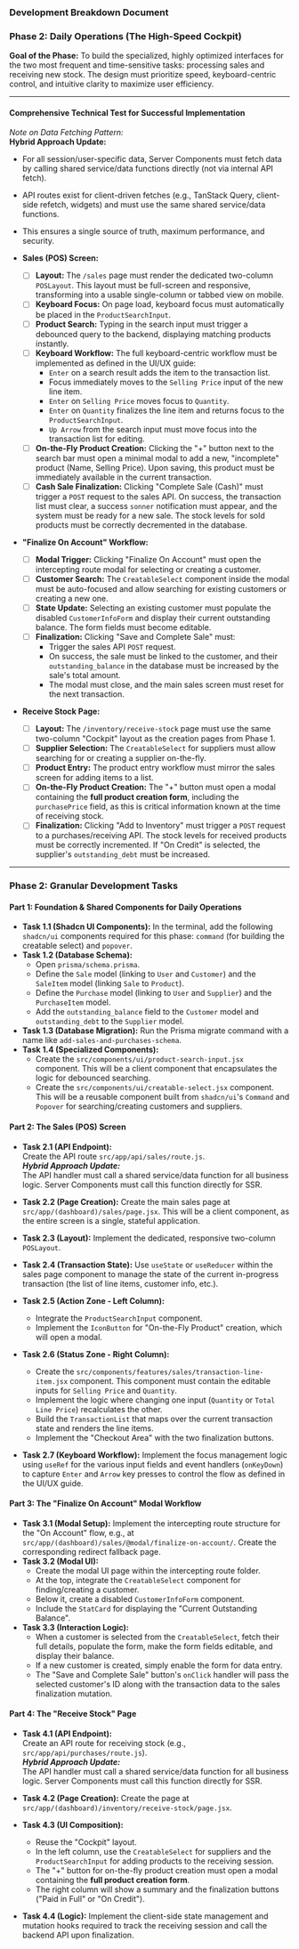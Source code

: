 ### **Development Breakdown Document**

### **Phase 2: Daily Operations (The High-Speed Cockpit)**

**Goal of the Phase:** To build the specialized, highly optimized interfaces for the two most frequent and time-sensitive tasks: processing sales and receiving new stock. The design must prioritize speed, keyboard-centric control, and intuitive clarity to maximize user efficiency.

---

#### **Comprehensive Technical Test for Successful Implementation**

_Note on Data Fetching Pattern:_  
**Hybrid Approach Update:**

- For all session/user-specific data, Server Components must fetch data by calling shared service/data functions directly (not via internal API fetch).
- API routes exist for client-driven fetches (e.g., TanStack Query, client-side refetch, widgets) and must use the same shared service/data functions.
- This ensures a single source of truth, maximum performance, and security.

- **Sales (POS) Screen:**
  - [ ] **Layout:** The `/sales` page must render the dedicated two-column `POSLayout`. This layout must be full-screen and responsive, transforming into a usable single-column or tabbed view on mobile.
  - [ ] **Keyboard Focus:** On page load, keyboard focus must automatically be placed in the `ProductSearchInput`.
  - [ ] **Product Search:** Typing in the search input must trigger a debounced query to the backend, displaying matching products instantly.
  - [ ] **Keyboard Workflow:** The full keyboard-centric workflow must be implemented as defined in the UI/UX guide:
    - `Enter` on a search result adds the item to the transaction list.
    - Focus immediately moves to the `Selling Price` input of the new line item.
    - `Enter` on `Selling Price` moves focus to `Quantity`.
    - `Enter` on `Quantity` finalizes the line item and returns focus to the `ProductSearchInput`.
    - `Up Arrow` from the search input must move focus into the transaction list for editing.
  - [ ] **On-the-Fly Product Creation:** Clicking the "+" button next to the search bar must open a minimal modal to add a new, "incomplete" product (Name, Selling Price). Upon saving, this product must be immediately available in the current transaction.
  - [ ] **Cash Sale Finalization:** Clicking "Complete Sale (Cash)" must trigger a `POST` request to the sales API. On success, the transaction list must clear, a success `sonner` notification must appear, and the system must be ready for a new sale. The stock levels for sold products must be correctly decremented in the database.
- **"Finalize On Account" Workflow:**
  - [ ] **Modal Trigger:** Clicking "Finalize On Account" must open the intercepting route modal for selecting or creating a customer.
  - [ ] **Customer Search:** The `CreatableSelect` component inside the modal must be auto-focused and allow searching for existing customers or creating a new one.
  - [ ] **State Update:** Selecting an existing customer must populate the disabled `CustomerInfoForm` and display their current outstanding balance. The form fields must become editable.
  - [ ] **Finalization:** Clicking "Save and Complete Sale" must:
    - Trigger the sales API `POST` request.
    - On success, the sale must be linked to the customer, and their `outstanding_balance` in the database must be increased by the sale's total amount.
    - The modal must close, and the main sales screen must reset for the next transaction.
- **Receive Stock Page:**
  - [ ] **Layout:** The `/inventory/receive-stock` page must use the same two-column "Cockpit" layout as the creation pages from Phase 1.
  - [ ] **Supplier Selection:** The `CreatableSelect` for suppliers must allow searching for or creating a supplier on-the-fly.
  - [ ] **Product Entry:** The product entry workflow must mirror the sales screen for adding items to a list.
  - [ ] **On-the-Fly Product Creation:** The "+" button must open a modal containing the **full product creation form**, including the `purchasePrice` field, as this is critical information known at the time of receiving stock.
  - [ ] **Finalization:** Clicking "Add to Inventory" must trigger a `POST` request to a purchases/receiving API. The stock levels for received products must be correctly incremented. If "On Credit" is selected, the supplier's `outstanding_debt` must be increased.

---

### **Phase 2: Granular Development Tasks**

#### **Part 1: Foundation & Shared Components for Daily Operations**

- **Task 1.1 (Shadcn UI Components):** In the terminal, add the following `shadcn/ui` components required for this phase: `command` (for building the creatable select) and `popover`.
- **Task 1.2 (Database Schema):**
  - Open `prisma/schema.prisma`.
  - Define the `Sale` model (linking to `User` and `Customer`) and the `SaleItem` model (linking `Sale` to `Product`).
  - Define the `Purchase` model (linking to `User` and `Supplier`) and the `PurchaseItem` model.
  - Add the `outstanding_balance` field to the `Customer` model and `outstanding_debt` to the `Supplier` model.
- **Task 1.3 (Database Migration):** Run the Prisma migrate command with a name like `add-sales-and-purchases-schema`.
- **Task 1.4 (Specialized Components):**
  - Create the `src/components/ui/product-search-input.jsx` component. This will be a client component that encapsulates the logic for debounced searching.
  - Create the `src/components/ui/creatable-select.jsx` component. This will be a reusable component built from `shadcn/ui`'s `Command` and `Popover` for searching/creating customers and suppliers.

#### **Part 2: The Sales (POS) Screen**

- **Task 2.1 (API Endpoint):**  
  Create the API route `src/app/api/sales/route.js`.  
  _**Hybrid Approach Update:**_  
  The API handler must call a shared service/data function for all business logic. Server Components must call this function directly for SSR.

- **Task 2.2 (Page Creation):** Create the main sales page at `src/app/(dashboard)/sales/page.jsx`. This will be a client component, as the entire screen is a single, stateful application.
- **Task 2.3 (Layout):** Implement the dedicated, responsive two-column `POSLayout`.
- **Task 2.4 (Transaction State):** Use `useState` or `useReducer` within the sales page component to manage the state of the current in-progress transaction (the list of line items, customer info, etc.).
- **Task 2.5 (Action Zone - Left Column):**
  - Integrate the `ProductSearchInput` component.
  - Implement the `IconButton` for "On-the-Fly Product" creation, which will open a modal.
- **Task 2.6 (Status Zone - Right Column):**
  - Create the `src/components/features/sales/transaction-line-item.jsx` component. This component must contain the editable inputs for `Selling Price` and `Quantity`.
  - Implement the logic where changing one input (`Quantity` or `Total Line Price`) recalculates the other.
  - Build the `TransactionList` that maps over the current transaction state and renders the line items.
  - Implement the "Checkout Area" with the two finalization buttons.
- **Task 2.7 (Keyboard Workflow):** Implement the focus management logic using `useRef` for the various input fields and event handlers (`onKeyDown`) to capture `Enter` and `Arrow` key presses to control the flow as defined in the UI/UX guide.

#### **Part 3: The "Finalize On Account" Modal Workflow**

- **Task 3.1 (Modal Setup):** Implement the intercepting route structure for the "On Account" flow, e.g., at `src/app/(dashboard)/sales/@modal/finalize-on-account/`. Create the corresponding redirect fallback page.
- **Task 3.2 (Modal UI):**
  - Create the modal UI page within the intercepting route folder.
  - At the top, integrate the `CreatableSelect` component for finding/creating a customer.
  - Below it, create a disabled `CustomerInfoForm` component.
  - Include the `StatCard` for displaying the "Current Outstanding Balance".
- **Task 3.3 (Interaction Logic):**
  - When a customer is selected from the `CreatableSelect`, fetch their full details, populate the form, make the form fields editable, and display their balance.
  - If a new customer is created, simply enable the form for data entry.
  - The "Save and Complete Sale" button's `onClick` handler will pass the selected customer's ID along with the transaction data to the sales finalization mutation.

#### **Part 4: The "Receive Stock" Page**

- **Task 4.1 (API Endpoint):**  
  Create an API route for receiving stock (e.g., `src/app/api/purchases/route.js`).  
  _**Hybrid Approach Update:**_  
  The API handler must call a shared service/data function for all business logic. Server Components must call this function directly for SSR.

- **Task 4.2 (Page Creation):** Create the page at `src/app/(dashboard)/inventory/receive-stock/page.jsx`.
- **Task 4.3 (UI Composition):**
  - Reuse the "Cockpit" layout.
  - In the left column, use the `CreatableSelect` for suppliers and the `ProductSearchInput` for adding products to the receiving session.
  - The "+" button for on-the-fly product creation must open a modal containing the **full product creation form**.
  - The right column will show a summary and the finalization buttons ("Paid in Full" or "On Credit").
- **Task 4.4 (Logic):** Implement the client-side state management and mutation hooks required to track the receiving session and call the backend API upon finalization.
